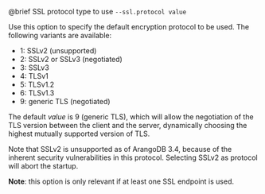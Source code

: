 

@brief SSL protocol type to use
`--ssl.protocol value`

Use this option to specify the default encryption protocol to be used. The
following variants are available:

- 1: SSLv2 (unsupported)
- 2: SSLv2 or SSLv3 (negotiated)
- 3: SSLv3
- 4: TLSv1
- 5: TLSv1.2
- 6: TLSv1.3
- 9: generic TLS (negotiated)

The default *value* is 9 (generic TLS), which will allow the negotiation of
the TLS version between the client and the server, dynamically choosing the
highest mutually supported version of TLS.

Note that SSLv2 is unsupported as of ArangoDB 3.4, because of the inherent 
security vulnerabilities in this protocol. Selecting SSLv2 as protocol will
abort the startup.

**Note**: this option is only relevant if at least one SSL endpoint is used.
